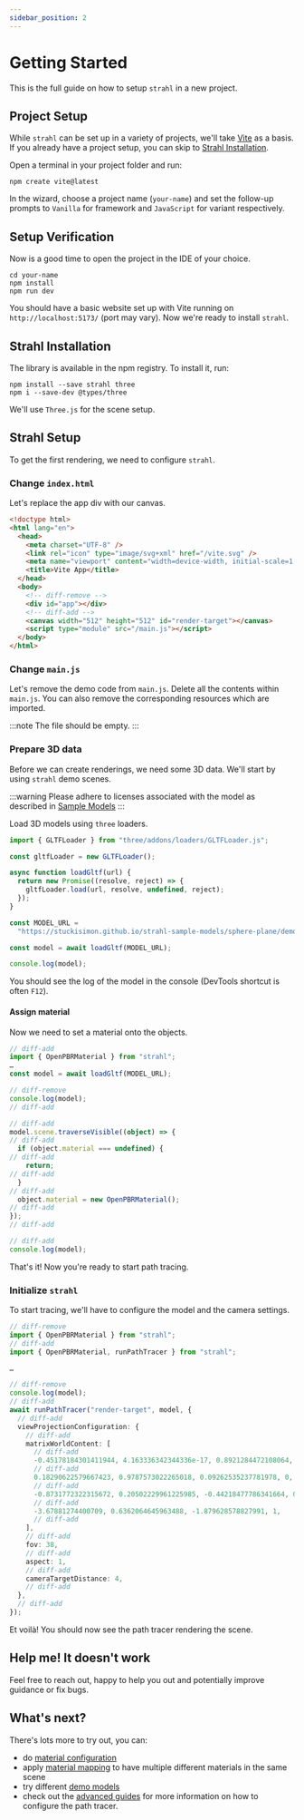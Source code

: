 ```yaml
---
sidebar_position: 2
---
```


# Getting Started

This is the full guide on how to setup `strahl` in a new project.

## Project Setup

While `strahl` can be set up in a variety of projects, we'll take [Vite](https://vitejs.dev/) as a basis. If you already have a project setup, you can skip to [Strahl Installation](#strahl-installation).

Open a terminal in your project folder and run:

```
npm create vite@latest
```

In the wizard, choose a project name (`your-name`) and set the follow-up prompts to `Vanilla` for framework and `JavaScript` for variant respectively.

## Setup Verification

Now is a good time to open the project in the IDE of your choice.

```
cd your-name
npm install
npm run dev
```

You should have a basic website set up with Vite running on `http://localhost:5173/` (port may vary). Now we're ready to install `strahl`.

## Strahl Installation

The library is available in the npm registry. To install it, run:

```
npm install --save strahl three
npm i --save-dev @types/three
```

We'll use `Three.js` for the scene setup.

## Strahl Setup

To get the first rendering, we need to configure `strahl`.

### Change `index.html`

Let's replace the app div with our canvas.

```html title="index.html"
<!doctype html>
<html lang="en">
  <head>
    <meta charset="UTF-8" />
    <link rel="icon" type="image/svg+xml" href="/vite.svg" />
    <meta name="viewport" content="width=device-width, initial-scale=1.0" />
    <title>Vite App</title>
  </head>
  <body>
    <!-- diff-remove -->
    <div id="app"></div>
    <!-- diff-add -->
    <canvas width="512" height="512" id="render-target"></canvas>
    <script type="module" src="/main.js"></script>
  </body>
</html>
```

### Change `main.js`

Let's remove the demo code from `main.js`. Delete all the contents within `main.js`. You can also remove the corresponding resources which are imported.

:::note
The file should be empty.
:::

### Prepare 3D data

Before we can create renderings, we need some 3D data. We'll start by using `strahl` demo scenes.

:::warning
Please adhere to licenses associated with the model as described in [Sample Models](https://stuckisimon.github.io/strahl-sample-models/)
:::

Load 3D models using `three` loaders.

```ts title="main.js"
import { GLTFLoader } from "three/addons/loaders/GLTFLoader.js";

const gltfLoader = new GLTFLoader();

async function loadGltf(url) {
  return new Promise((resolve, reject) => {
    gltfLoader.load(url, resolve, undefined, reject);
  });
}

const MODEL_URL =
  "https://stuckisimon.github.io/strahl-sample-models/sphere-plane/demo1.glb";

const model = await loadGltf(MODEL_URL);

console.log(model);
```

You should see the log of the model in the console (DevTools shortcut is often `F12`).

#### Assign material

Now we need to set a material onto the objects.

```ts title="main.js"
// diff-add
import { OpenPBRMaterial } from "strahl";
…
const model = await loadGltf(MODEL_URL);

// diff-remove
console.log(model);
// diff-add

// diff-add
model.scene.traverseVisible((object) => {
// diff-add
  if (object.material === undefined) {
// diff-add
    return;
// diff-add
  }
// diff-add
  object.material = new OpenPBRMaterial();
// diff-add
});
// diff-add

// diff-add
console.log(model);
```

That's it! Now you're ready to start path tracing.

### Initialize `strahl`

To start tracing, we'll have to configure the model and the camera settings.

```ts title="main.js"
// diff-remove
import { OpenPBRMaterial } from "strahl";
// diff-add
import { OpenPBRMaterial, runPathTracer } from "strahl";

…

// diff-remove
console.log(model);
// diff-add
await runPathTracer("render-target", model, {
  // diff-add
  viewProjectionConfiguration: {
    // diff-add
    matrixWorldContent: [
      // diff-add
      -0.45178184301411944, 4.163336342344336e-17, 0.8921284472108064, 0,
      // diff-add
      0.18290622579667423, 0.9787573022265018, 0.09262535237781978, 0,
      // diff-add
      -0.8731772322315672, 0.20502229961225985, -0.44218477786341664, 0,
      // diff-add
      -3.67881274400709, 0.6362064645963488, -1.879628578827991, 1,
      // diff-add
    ],
    // diff-add
    fov: 38,
    // diff-add
    aspect: 1,
    // diff-add
    cameraTargetDistance: 4,
    // diff-add
  },
  // diff-add
});
```

Et voilà! You should now see the path tracer rendering the scene.

## Help me! It doesn't work

Feel free to reach out, happy to help you out and potentially improve guidance or fix bugs.

## What's next?

There's lots more to try out, you can:

- do [material configuration](./material/)
- apply [material mapping](./techniques/material-mapping) to have multiple different materials in the same scene
- try different [demo models](https://github.com/StuckiSimon/strahl-sample-models)
- check out the [advanced guides](/docs/category/advanced) for more information on how to configure the path tracer.
